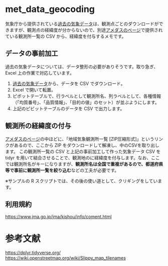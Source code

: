 # met_data_geocoding

気象庁から提供されている[過去の気象データ](https://www.data.jma.go.jp/risk/obsdl/index.php)は、観測点ごとのダウンロードができますが、観測点の経緯度が分からないので、別途[アメダスのページ](https://www.jma.go.jp/jma/kishou/know/amedas/kaisetsu.html)で提供されている観測所一覧の CSV から、経緯度を付与するメモです。

## データの事前加工
過去の気象データについては、データ整形の必要がありそうです。取り急ぎ、Excel 上の作業で対応しています。
1. [過去の気象データ](https://www.data.jma.go.jp/risk/obsdl/index.php)から、データを CSV でダウンロード。
2. Excel で開いて転置。
3. ピボットテーブルで、行ラベルとして観測所名、列ラベルとして、各種情報（「均質番号」、「品質情報」、「目的の値」のセット）が並ぶようにします。
4. 上記のピビットテーブルのデータを CSV で出力します。

## 観測所の経緯度の付与
[アメダスのページ](https://www.jma.go.jp/jma/kishou/know/amedas/kaisetsu.html)の中ほどに、「地域気象観測所一覧 [ZIP圧縮形式]」というリンクがあるので、ここから ZIP をダウンロードして解凍し、中のCSVを取り出します。
この観測所一覧の CSV と上記の事前加工して作った気象データ CSV を tidyr を用いて結合させることで、観測地のに経緯度を付与します。なお、ここでは観測所名がキーになりますが、**観測所名は全国で重複があるので、都道府県等で事前に観測所一覧を絞り込む**などの工夫が必要です。

※サンプルの R スクリプトでは、その後の使い道として、クリギングをしています。

## 利用規約
https://www.jma.go.jp/jma/kishou/info/coment.html

# 参考文献
https://dplyr.tidyverse.org/
https://wiki.openstreetmap.org/wiki/Slippy_map_tilenames
